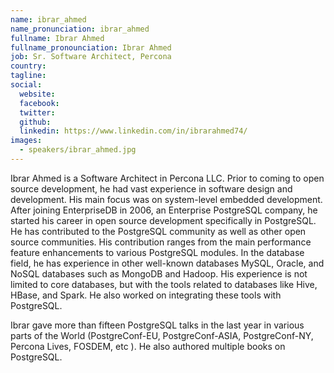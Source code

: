 ```yaml
---
name: ibrar_ahmed
name_pronunciation: ibrar_ahmed
fullname: Ibrar Ahmed
fullname_pronounciation: Ibrar Ahmed
job: Sr. Software Architect, Percona
country: 
tagline: 
social:
  website: 
  facebook:
  twitter:
  github: 
  linkedin: https://www.linkedin.com/in/ibrarahmed74/
images:
  - speakers/ibrar_ahmed.jpg
---
```


Ibrar Ahmed is a Software Architect in Percona LLC. Prior to coming to open source development, he had vast experience in software design and development. His main focus was on system-level embedded development. After joining EnterpriseDB in 2006, an Enterprise PostgreSQL company, he started his career in open source development specifically in PostgreSQL. He has contributed to the PostgreSQL community as well as other open source communities. His contribution ranges from the main performance feature enhancements to various PostgreSQL modules. In the database field, he has experience in other well-known databases MySQL, Oracle, and NoSQL databases such as MongoDB and Hadoop. His experience is not limited to core databases, but with the tools related to databases like Hive, HBase, and Spark. He also worked on integrating these tools with PostgreSQL.

Ibrar gave more than fifteen PostgreSQL talks in the last year in various parts of the World (PostgreConf-EU, PostgreConf-ASIA, PostgreConf-NY, Percona Lives, FOSDEM, etc ). He also authored multiple books on PostgreSQL.